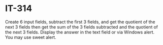# IT-314
Create 6 input fields, subtract the first 3 fields, and get the quotient of the next 3 fields then get the sum of the 3 fields subtracted and the quotient of the next 3 fields. Display the answer in the text field or via Windows alert. You may use sweet alert.
